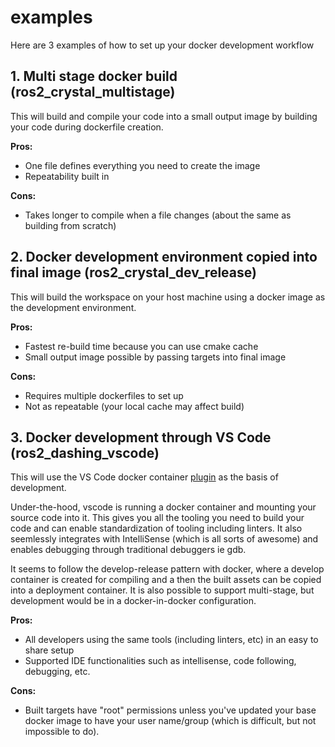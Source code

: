 # examples

Here are 3 examples of how to set up your docker development workflow

## 1. Multi stage docker build (ros2_crystal_multistage)

This will build and compile your code into a small output image by building your code during dockerfile creation.  

__Pros:__

* One file defines everything you need to create the image
* Repeatability built in

__Cons:__

* Takes longer to compile when a file changes (about the same as building from scratch)

## 2. Docker development environment copied into final image (ros2_crystal_dev_release)

This will build the workspace on your host machine using a docker image as the development environment.

__Pros:__

* Fastest re-build time because you can use cmake cache
* Small output image possible by passing targets into final image

__Cons:__

* Requires multiple dockerfiles to set up
* Not as repeatable (your local cache may affect build)

## 3. Docker development through VS Code (ros2_dashing_vscode)

This will use the VS Code docker container [plugin](https://code.visualstudio.com/docs/remote/containers) as the basis of development.  

Under-the-hood, vscode is running a docker container and mounting your source code into it. This gives you all the tooling you need to build your code and can enable standardization of tooling including linters.  It also seemlessly integrates with IntelliSense (which is all sorts of awesome) and enables debugging through traditional debuggers ie gdb.  

It seems to follow the develop-release pattern with docker, where a develop container is created for compiling and a then the built assets can be copied into a deployment container.  It is also possible to support multi-stage, but development would be in a docker-in-docker configuration.

__Pros:__

* All developers using the same tools (including linters, etc) in an easy to share setup
* Supported IDE functionalities such as intellisense, code following, debugging, etc.

__Cons:__

* Built targets have "root" permissions unless you've updated your base docker image to have your user name/group (which is difficult, but not impossible to do).